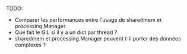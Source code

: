 TODO:

* Comparer les performances entre l'usage de sharedmem et processing.Manager
* Que fait le GIL si il y a un dict par thread ?
* sharedmem et processing.Manager peuvent t-il porter des données complexes ?

